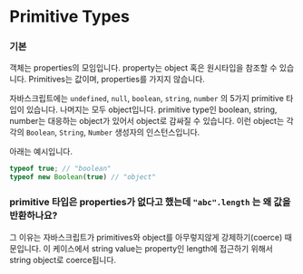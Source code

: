 # Primitive Types

### 기본

객체는 properties의 모임입니다. property는 object 혹은 원시타입을 참조할 수 있습니다. Primitives는 값이며, properties를 가지지 않습니다. 



자바스크립트에는 `undefined`, `null`, `boolean`, `string`, `number` 의 5가지 primitive 타입이 있습니다. 나머지는 모두 object입니다. primitive type인 boolean, string, number는 대응하는 object가 있어서 object로 감싸질 수 있습니다. 이런 object는 각각의 `Boolean`, `String`, `Number` 생성자의 인스턴스입니다. 

아래는 예시입니다. 

```javascript
typeof true; // "boolean"
typeof new Boolean(true) // "object"
```



 ### primitive 타입은 properties가 없다고 했는데 `"abc".length` 는 왜 값을 반환하나요?

그 이유는 자바스크립트가 primitives와 object를 아무렇지않게 강제하기(coerce) 때문입니다. 이 케이스에서 string value는 property인 length에 접근하기 위해서 string object로 coerce됩니다.

